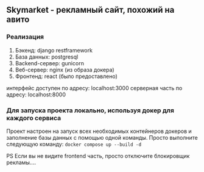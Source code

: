 ## Skymarket - рекламный сайт, похожий на авито

### Реализация

1. Бэкенд: django restframework
2. База данных: postgresql
3. Backend-сервер: gunicorn
4. Веб-сервер: nginx (из образа докера)
5. Фронтенд: react (было предоставлено)

интерфейс доступен по адресу: localhost:3000
серверная часть по адресу: localhost:8000

### Для запуска проекта локально, используя докер для каждого сервиса

Проект настроен на запуск всех необходимых контейнеров докеров и заполнение базы данных с помощью одной команды.
Просто выполните следующую команду: `docker compose up --build -d`


PS Если вы не видите frontend часть, просто отключите блокировщик рекламы.... 